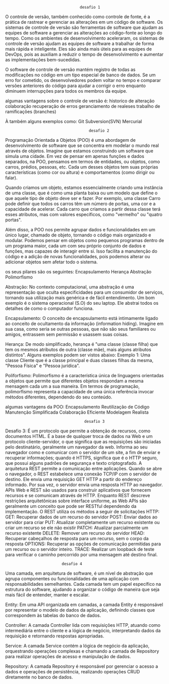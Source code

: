 
                                     desafio 1
O controle de versão, também conhecido como controle de fonte, é a prática de rastrear e gerenciar as alterações em um código de software. Os sistemas de controle de versão são ferramentas de software que ajudam as equipes de software a gerenciar as alterações ao código-fonte ao longo do tempo. Como os ambientes de desenvolvimento aceleraram, os sistemas de controle de versão ajudam as equipes de software a trabalhar de forma mais rápida e inteligente. Eles são ainda mais úteis para as equipes de DevOps, pois as auxiliam a reduzir o tempo de desenvolvimento e aumentar as implementações bem-sucedidas.

O software de controle de versão mantém registro de todas as modificações no código em um tipo especial de banco de dados. Se um erro for cometido, os desenvolvedores podem voltar no tempo e comparar versões anteriores do código para ajudar a corrigir o erro enquanto diminuem interrupções para todos os membros da equipe.                     
                           
algumas vantagens sobre o controle de versão é: 
historico de alteração
colaboração
recuperação de erros
geranciamento de realeses
trabalho de ramificações (branches) 

À também alguns exemplos como:
Git
Subversion(SVN)
Mercurial

                                         desafio 2
Programação Orientada a Objetos (POO) é uma abordagem de desenvolvimento de software que se concentra em modelar o mundo real através de objetos. Imagine que estamos construindo um software que simula uma cidade. Em vez de pensar em apenas funções e dados separados, na POO, pensamos em termos de entidades, ou objetos, como carros, prédios, pessoas, etc. Cada um desses objetos tem suas próprias características (como cor ou altura) e comportamentos (como dirigir ou falar).

Quando criamos um objeto, estamos essencialmente criando uma instância de uma classe, que é como uma planta baixa ou um modelo que define o que aquele tipo de objeto deve ser e fazer. Por exemplo, uma classe Carro pode definir que todos os carros têm um número de portas, uma cor e a capacidade de acelerar. Cada carro que criamos a partir dessa classe terá esses atributos, mas com valores específicos, como "vermelho" ou "quatro portas".

Além disso, a POO nos permite agrupar dados e funcionalidades em um único lugar, chamado de objeto, tornando o código mais organizado e modular. Podemos pensar em objetos como pequenos programas dentro de um programa maior, cada um com seu próprio conjunto de dados e funções, mas capazes de interagir entre si. Isso facilita a manutenção do código e a adição de novas funcionalidades, pois podemos alterar ou adicionar objetos sem afetar todo o sistema.

os seus pilares são os seguintes:
Encapsulamento
Herança
Abstração
Polimorfismo

Abstração:
No contexto computacional, uma abstração é uma representação que oculta especificidades para um consumidor de serviços, tornando sua utilização mais genérica e de fácil entendimento. Um bom exemplo é o sistema operacional (S.O) do seu laptop. Ele abstrai todos os detalhes de como o computador funciona.

Encapsulamento:
O conceito de encapsulamento está intimamente ligado ao conceito de ocultamento da informação (information hiding). Imagine em sua casa, como seria se outras pessoas, que não são seus familiares ou amigos, entrassem sem permissão e usassem suas coisas.

Herança:
De modo simplificado, herança é "uma classe (classe filha) que tem os mesmos atributos de outra (classe mãe), mais alguns atributos distintos". Alguns exemplos podem ser vistos abaixo: Exemplo 1: Uma classe Cliente que é a classe principal e duas classes filhas da mesma, "Pessoa Física" e "Pessoa jurídica".

Poliforfismo:
Polimorfismo é a característica única de linguagens orientadas a objetos que permite que diferentes objetos respondam a mesma mensagem cada um a sua maneira. Em termos de programação, polimorfismo representa a capacidade de uma única referência invocar métodos diferentes, dependendo do seu conteúdo.

algumas vantagens da POO:
Encapsulamento
Reutilização de Código
Manutenção Simplificada
Colaboração Eficiente
Modelagem Realista
                                             
                                       desafio 3
Desafio 3: É um protocolo que permite a obtenção de recursos, como documentos HTML. É a base de qualquer troca de dados na Web e um protocolo cliente-servidor, o que significa que as requisições são iniciadas pelo destinatário, geralmente um navegador da web.
Informa ao seu navegador como e comunicar com o servidor de um site, a fim de enviar e recuperar informações; quando é HTTPS, significa que é o HTTP seguro, que possui alguns padrões de segurança e texto criptografado.
A arquitetura REST permite a comunicação entre aplicações. Quando se abre o navegador, o REST estabelece uma conexão TCP/IP com o servidor de destino. Ele envia uma requisição GET HTTP a partir do endereço informado. Por sua vez, o servidor envia uma resposta HTTP ao navegador.
APIs Web e REST são usados para construir aplicativos que fornecem recursos e se comunicam através de HTTP. Enquanto REST descreve restrições arquitetônicas sobre interface uniforme, as Web APIs são geralmente um conceito que pode ser RESTful dependendo da implementação.
O REST utiliza os métodos a seguir de solicitações HTTP:
GET: Recuperar dados de um recurso do servidor
POST: Enviar dados ao servidor para criar 
PUT: Atualizar completamente um recurso existente ou criar um recurso se ele não existir 
PATCH: Atualizar parcialmente um recurso existente
DELETE: Remover um recurso do servidor
HEAD: Recuperar cabeçalhos de resposta para um recurso, sem o corpo da resposta
OPTIONS: Recuperar as opções de comunicação permitidas para um recurso ou o servidor inteiro.
TRACE: Realizar um loopback de teste para verificar o caminho percorrido por uma mensagem até destino final.


                             desafio 4
Uma camada, em arquitetura de software, é um nível de abstração que agrupa componentes ou funcionalidades de uma aplicação com responsabilidades semelhantes. Cada camada tem um papel específico na estrutura do software, ajudando a organizar o código de maneira que seja mais fácil de entender, manter e escalar.

Entity: Em uma API organizada em camadas, a camada Entity é responsável por representar o modelo de dados da aplicação, definindo classes que correspondem às tabelas do banco de dados. 

Controller: A camada Controller lida com requisições HTTP, atuando como intermediária entre o cliente e a lógica de negócio, interpretando dados da requisição e retornando respostas apropriadas. 

Service: A camada Service contém a lógica de negócio da aplicação, orquestrando operações complexas e chamando a camada de Repository para realizar operações de acesso e manipulação de dados. 

Repository: A camada Repository é responsável por gerenciar o acesso a dados e operações de persistência, realizando operações CRUD diretamente no banco de dados. 
